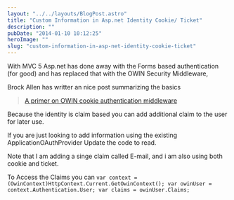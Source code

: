 ```yaml
---
layout: "../../layouts/BlogPost.astro"
title: "Custom Information in Asp.net Identity Cookie/ Ticket"
description: ""
pubDate: "2014-01-10 10:12:25"
heroImage: ""
slug: "custom-information-in-asp-net-identity-cookie-ticket"
---
```


With MVC 5 Asp.net has done away with the Forms based authentication (for good) and has replaced that with the OWIN Security Middleware,

Brock Allen has writter an nice post summarizing the basics 
> [A primer on OWIN cookie authentication middleware](http://brockallen.com/2013/10/24/a-primer-on-owin-cookie-authentication-middleware-for-the-asp-net-developer/)

Because the identity is claim based you can add additional claim to the user for later use.

If you are just looking to add information using the existing ApplicationOAuthProvider Update the code to read.

<script src="https://gist.github.com/anonymous/8349468.js"></script>

Note that I am adding a singe claim called E-mail, and i am also using both cookie and ticket.

To Access the Claims you can
`var context = (OwinContext)HttpContext.Current.GetOwinContext();
var owinUser = context.Authentication.User; var claims = owinUser.Claims;`
